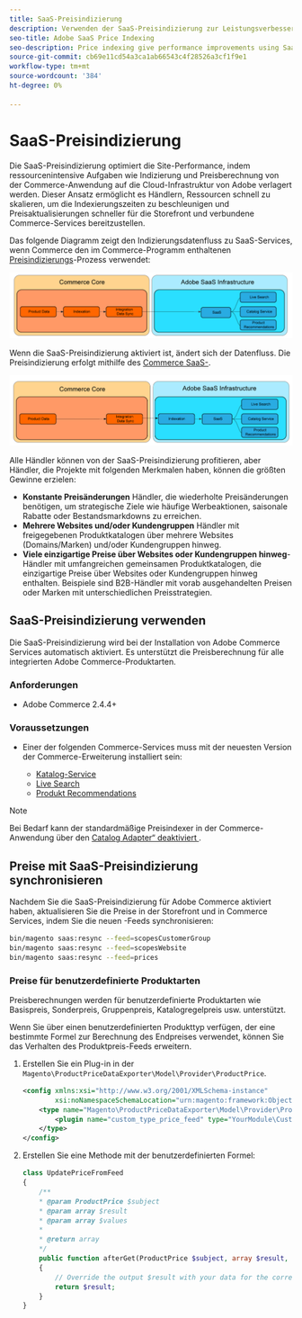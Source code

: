 ```yaml
---
title: SaaS-Preisindizierung
description: Verwenden der SaaS-Preisindizierung zur Leistungsverbesserung
seo-title: Adobe SaaS Price Indexing
seo-description: Price indexing give performance improvements using SaaS infrastructure
source-git-commit: cb69e11cd54a3ca1ab66543c4f28526a3cf1f9e1
workflow-type: tm+mt
source-wordcount: '384'
ht-degree: 0%

---
```


# SaaS-Preisindizierung

Die SaaS-Preisindizierung optimiert die Site-Performance, indem ressourcenintensive Aufgaben wie Indizierung und Preisberechnung von der Commerce-Anwendung auf die Cloud-Infrastruktur von Adobe verlagert werden. Dieser Ansatz ermöglicht es Händlern, Ressourcen schnell zu skalieren, um die Indexierungszeiten zu beschleunigen und Preisaktualisierungen schneller für die Storefront und verbundene Commerce-Services bereitzustellen.

Das folgende Diagramm zeigt den Indizierungsdatenfluss zu SaaS-Services, wenn Commerce den im Commerce-Programm enthaltenen [Preisindizierungs](https://experienceleague.adobe.com/de/docs/commerce-operations/configuration-guide/cli/manage-indexers)-Prozess verwendet:

![Standarddatenfluss](assets/old_way.png)

Wenn die SaaS-Preisindizierung aktiviert ist, ändert sich der Datenfluss. Die Preisindizierung erfolgt mithilfe des [Commerce SaaS-](../data-export/data-synchronization.md).

![SaaS-Preisindizierungs-Datenfluss](assets/new_way.png)

Alle Händler können von der SaaS-Preisindizierung profitieren, aber Händler, die Projekte mit folgenden Merkmalen haben, können die größten Gewinne erzielen:

* **Konstante Preisänderungen** Händler, die wiederholte Preisänderungen benötigen, um strategische Ziele wie häufige Werbeaktionen, saisonale Rabatte oder Bestandsmarkdowns zu erreichen.
* **Mehrere Websites und/oder Kundengruppen** Händler mit freigegebenen Produktkatalogen über mehrere Websites (Domains/Marken) und/oder Kundengruppen hinweg.
* **Viele einzigartige Preise über Websites oder Kundengruppen hinweg**-Händler mit umfangreichen gemeinsamen Produktkatalogen, die einzigartige Preise über Websites oder Kundengruppen hinweg enthalten. Beispiele sind B2B-Händler mit vorab ausgehandelten Preisen oder Marken mit unterschiedlichen Preisstrategien.

## SaaS-Preisindizierung verwenden

Die SaaS-Preisindizierung wird bei der Installation von Adobe Commerce Services automatisch aktiviert. Es unterstützt die Preisberechnung für alle integrierten Adobe Commerce-Produktarten.

### Anforderungen

* Adobe Commerce 2.4.4+

### Voraussetzungen

* Einer der folgenden Commerce-Services muss mit der neuesten Version der Commerce-Erweiterung installiert sein:

   * [Katalog-Service](../catalog-service/overview.md)
   * [Live Search](../live-search/overview.md)
   * [Produkt Recommendations](../product-recommendations/guide-overview.md)


>[!NOTE]
>
>Bei Bedarf kann der standardmäßige Preisindexer in der Commerce-Anwendung über den [Catalog Adapter“ deaktiviert ](catalog-adapter.md).

## Preise mit SaaS-Preisindizierung synchronisieren

Nachdem Sie die SaaS-Preisindizierung für Adobe Commerce aktiviert haben, aktualisieren Sie die Preise in der Storefront und in Commerce Services, indem Sie die neuen -Feeds synchronisieren:

```bash
bin/magento saas:resync --feed=scopesCustomerGroup
bin/magento saas:resync --feed=scopesWebsite
bin/magento saas:resync --feed=prices
```

### Preise für benutzerdefinierte Produktarten

Preisberechnungen werden für benutzerdefinierte Produktarten wie Basispreis, Sonderpreis, Gruppenpreis, Katalogregelpreis usw. unterstützt.

Wenn Sie über einen benutzerdefinierten Produkttyp verfügen, der eine bestimmte Formel zur Berechnung des Endpreises verwendet, können Sie das Verhalten des Produktpreis-Feeds erweitern.

1. Erstellen Sie ein Plug-in in der `Magento\ProductPriceDataExporter\Model\Provider\ProductPrice`.

   ```xml
   <config xmlns:xsi="http://www.w3.org/2001/XMLSchema-instance"
           xsi:noNamespaceSchemaLocation="urn:magento:framework:ObjectManager/etc/config.xsd">
       <type name="Magento\ProductPriceDataExporter\Model\Provider\ProductPrice">
           <plugin name="custom_type_price_feed" type="YourModule\CustomProductType\Plugin\UpdatePriceFromFeed" />
       </type>
   </config>
   ```

1. Erstellen Sie eine Methode mit der benutzerdefinierten Formel:

   ```php
   class UpdatePriceFromFeed
   {
       /**
       * @param ProductPrice $subject
       * @param array $result
       * @param array $values
       *
       * @return array
       */
       public function afterGet(ProductPrice $subject, array $result, array $values) : array
       {
           // Override the output $result with your data for the corresponding products (see original method for details) 
           return $result;
       }
   }
   ```

